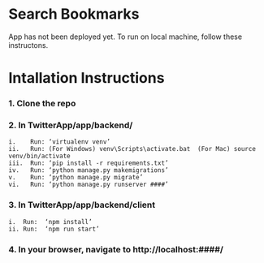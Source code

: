 # Search Bookmarks
App has not been deployed yet. To run on local machine, follow these instructons. 


# Intallation Instructions

### 1. Clone the repo

### 2. In TwitterApp/app/backend/
	i.    Run: ‘virtualenv venv’
	ii.   Run: (For Windows) venv\Scripts\activate.bat	(For Mac) source venv/bin/activate
	iii.  Run: ‘pip install -r requirements.txt’
 	iv.   Run: ‘python manage.py makemigrations’
	v.    Run: ‘python manage.py migrate’    
	vi.   Run: ‘python manage.py runserver ####’ 

### 3. In TwitterApp/app/backend/client
	i.  Run:  ‘npm install’
	ii. Run:  ‘npm run start’

### 4. In your browser, navigate to http://localhost:####/
